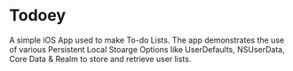 # Todoey

A simple iOS App used to make To-do Lists.
The app demonstrates the use of various Persistent Local Stoarge Options like UserDefaults, NSUserData, Core Data & Realm to store and retrieve user lists. 
